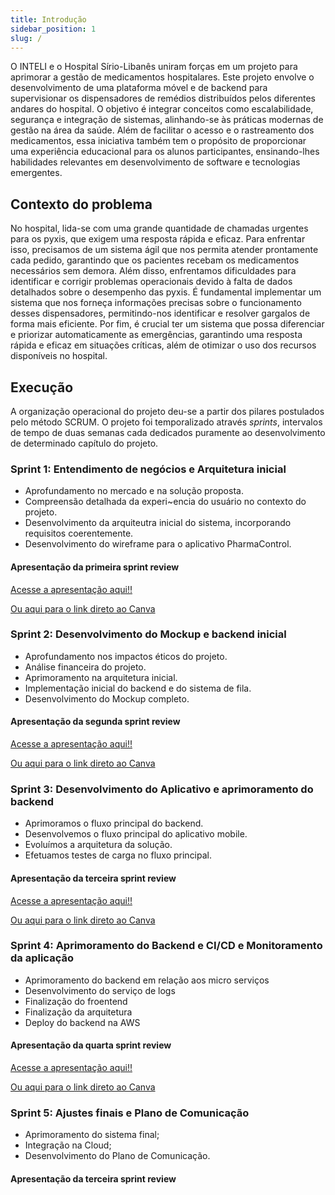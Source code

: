 ```yaml
---
title: Introdução
sidebar_position: 1
slug: /
---
```


O INTELI e o Hospital Sírio-Libanês uniram forças em um projeto para aprimorar a gestão de medicamentos hospitalares. Este projeto envolve o desenvolvimento de uma plataforma móvel e de backend para supervisionar os dispensadores de remédios distribuídos pelos diferentes andares do hospital. O objetivo é integrar conceitos como escalabilidade, segurança e integração de sistemas, alinhando-se às práticas modernas de gestão na área da saúde. Além de facilitar o acesso e o rastreamento dos medicamentos, essa iniciativa também tem o propósito de proporcionar uma experiência educacional para os alunos participantes, ensinando-lhes habilidades relevantes em desenvolvimento de software e tecnologias emergentes.

## Contexto do problema

No hospital, lida-se com uma grande quantidade de chamadas urgentes para os pyxis, que exigem uma resposta rápida e eficaz. Para enfrentar isso, precisamos de um sistema ágil que nos permita atender prontamente cada pedido, garantindo que os pacientes recebam os medicamentos necessários sem demora. Além disso, enfrentamos dificuldades para identificar e corrigir problemas operacionais devido à falta de dados detalhados sobre o desempenho das pyxis. É fundamental implementar um sistema que nos forneça informações precisas sobre o funcionamento desses dispensadores, permitindo-nos identificar e resolver gargalos de forma mais eficiente. Por fim, é crucial ter um sistema que possa diferenciar e priorizar automaticamente as emergências, garantindo uma resposta rápida e eficaz em situações críticas, além de otimizar o uso dos recursos disponíveis no hospital.

## Execução

A organização operacional do projeto deu-se a partir dos pilares postulados pelo método SCRUM. O projeto foi temporalizado através *sprints*, intervalos de tempo de duas semanas cada dedicados puramente ao desenvolvimento de determinado capítulo do projeto.

### Sprint 1: Entendimento de negócios e Arquitetura inicial

- Aprofundamento no mercado e na solução proposta.
- Compreensão detalhada da experi~encia do usuário no contexto do projeto.
- Desenvolvimento da arquiteutra inicial do sistema, incorporando requisitos coerentemente.
- Desenvolvimento do wireframe para o aplicativo PharmaControl.

#### **Apresentação da primeira sprint review**

[Acesse a apresentação aqui!!](../static/reviews/SPRINT%2001%20-%20GRUPO%202%20-%20M10.pdf)

[Ou aqui para o link direto ao Canva](https://www.canva.com/design/DAGDbJxQZs8/m8QlQdloXF5hRO6SN1k2pw/view?utm_content=DAGDbJxQZs8&utm_campaign=designshare&utm_medium=link&utm_source=editor)

### Sprint 2: Desenvolvimento do Mockup e backend inicial

- Aprofundamento nos impactos éticos do projeto.
- Análise financeira do projeto.
- Aprimoramento na arquitetura inicial.
- Implementação inicial do backend e do sistema de fila.
- Desenvolvimento do Mockup completo.

#### **Apresentação da segunda sprint review**

[Acesse a apresentação aqui!!](../static/reviews/SPRINT%2002%20-%20GRUPO%202%20-%20M10.pdf)

[Ou aqui para o link direto ao Canva](https://www.canva.com/design/DAGEpOlf4Dc/DUNxGVev4g_skPARg7t7Vw/view?utm_content=DAGEpOlf4Dc&utm_campaign=share_your_design&utm_medium=link&utm_source=shareyourdesignpanel)

### Sprint 3: Desenvolvimento do Aplicativo e aprimoramento do backend

- Aprimoramos o fluxo principal do backend.
- Desenvolvemos o fluxo principal do aplicativo mobile.
- Evoluímos a arquitetura da solução.
- Efetuamos testes de carga no fluxo principal.

#### **Apresentação da terceira sprint review**

[Acesse a apresentação aqui!!](../static/reviews/SPRINT%2003%20-%20GRUPO%202%20-%20M10.pdf)

[Ou aqui para o link direto ao Canva](https://www.canva.com/design/DAGGI_A8M3E/qo1E8Go0sUXf6uJoRcro-A/view?utm_content=DAGGI_A8M3E&utm_campaign=designshare&utm_medium=link&utm_source=editor)

### Sprint 4:  Aprimoramento do Backend e CI/CD e Monitoramento da aplicação

- Aprimoramento do backend em relação aos micro serviços 
- Desenvolvimento do serviço de logs 
- Finalização do froentend 
- Finalização da arquitetura
- Deploy do backend na AWS

#### **Apresentação da quarta sprint review**

[Acesse a apresentação aqui!!](../static/reviews/SPRINT%2004%20-%20GRUPO%202%20-%20M10.pdf)

[Ou aqui para o link direto ao Canva](https://www.canva.com/design/DAGHc3aPOxo/f3lxHKV3tBaBIeXzomLYPQ/edit?utm_content=DAGHc3aPOxo&utm_campaign=designshare&utm_medium=link2&utm_source=sharebutton)

### Sprint 5: Ajustes finais e Plano de Comunicação

- Aprimoramento do sistema final;
- Integração na Cloud;
- Desenvolvimento do Plano de Comunicação. 

#### **Apresentação da terceira sprint review**